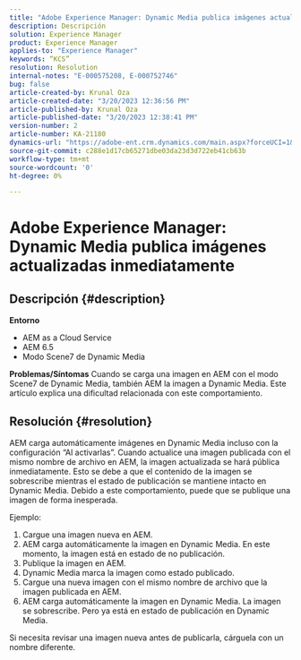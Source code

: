 ```yaml
---
title: "Adobe Experience Manager: Dynamic Media publica imágenes actualizadas inmediatamente"
description: Descripción
solution: Experience Manager
product: Experience Manager
applies-to: "Experience Manager"
keywords: “KCS”
resolution: Resolution
internal-notes: "E-000575208, E-000752746"
bug: false
article-created-by: Krunal Oza
article-created-date: "3/20/2023 12:36:56 PM"
article-published-by: Krunal Oza
article-published-date: "3/20/2023 12:38:41 PM"
version-number: 2
article-number: KA-21180
dynamics-url: "https://adobe-ent.crm.dynamics.com/main.aspx?forceUCI=1&pagetype=entityrecord&etn=knowledgearticle&id=db67d6e5-1bc7-ed11-b597-6045bd006239"
source-git-commit: c288e1d17cb65271dbe03da23d3d722eb41cb63b
workflow-type: tm+mt
source-wordcount: '0'
ht-degree: 0%

---
```


# Adobe Experience Manager: Dynamic Media publica imágenes actualizadas inmediatamente

## Descripción {#description}

<b>Entorno</b>
- AEM as a Cloud Service
- AEM 6.5
- Modo Scene7 de Dynamic Media



<b>Problemas/Síntomas</b>
Cuando se carga una imagen en AEM con el modo Scene7 de Dynamic Media, también AEM la imagen a Dynamic Media.
Este artículo explica una dificultad relacionada con este comportamiento.


## Resolución {#resolution}


AEM carga automáticamente imágenes en Dynamic Media incluso con la configuración “Al activarlas”. Cuando actualice una imagen publicada con el mismo nombre de archivo en AEM, la imagen actualizada se hará pública inmediatamente.
Esto se debe a que el contenido de la imagen se sobrescribe mientras el estado de publicación se mantiene intacto en Dynamic Media.
Debido a este comportamiento, puede que se publique una imagen de forma inesperada.

Ejemplo:
1. Cargue una imagen nueva en AEM.
2. AEM carga automáticamente la imagen en Dynamic Media. En este momento, la imagen está en estado de no publicación.
3. Publique la imagen en AEM.
4. Dynamic Media marca la imagen como estado publicado.
5. Cargue una nueva imagen con el mismo nombre de archivo que la imagen publicada en AEM.
6. AEM carga automáticamente la imagen en Dynamic Media. La imagen se sobrescribe. Pero ya está en estado de publicación en Dynamic Media.

Si necesita revisar una imagen nueva antes de publicarla, cárguela con un nombre diferente.
